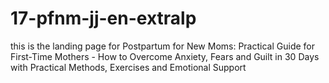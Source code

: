 # 17-pfnm-jj-en-extralp
this is the landing page for Postpartum for New Moms: Practical Guide for First-Time Mothers - How to Overcome Anxiety, Fears and Guilt in 30 Days with Practical Methods, Exercises and Emotional Support
